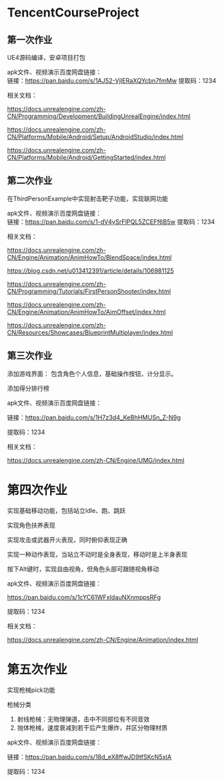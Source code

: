 # TencentCourseProject



## 第一次作业

UE4源码编译，安卓项目打包 

apk文件、视频演示百度网盘链接：  
链接：https://pan.baidu.com/s/1AJ52-VjIERaXQYcbn7fmMw 
提取码：1234 


相关文档：

https://docs.unrealengine.com/zh-CN/Programming/Development/BuildingUnrealEngine/index.html

https://docs.unrealengine.com/zh-CN/Platforms/Mobile/Android/Setup/AndroidStudio/index.html

https://docs.unrealengine.com/zh-CN/Platforms/Mobile/Android/GettingStarted/index.html



## 第二次作业

在ThirdPersonExample中实现射击靶子功能，实现联网功能 

apk文件、视频演示百度网盘链接：  
链接：https://pan.baidu.com/s/1-dV4ySrFlPQL5ZCEFf6B5w 
提取码：1234 

相关文档：

https://docs.unrealengine.com/zh-CN/Engine/Animation/AnimHowTo/BlendSpace/index.html

https://blog.csdn.net/u013412391/article/details/106981125

https://docs.unrealengine.com/zh-CN/Programming/Tutorials/FirstPersonShooter/index.html

https://docs.unrealengine.com/zh-CN/Engine/Animation/AnimHowTo/AimOffset/index.html

https://docs.unrealengine.com/zh-CN/Resources/Showcases/BlueprintMultiplayer/index.html



## 第三次作业 

添加游戏界面： 包含角色个人信息，基础操作按钮，计分显示。 

添加得分排行榜 

apk文件、视频演示百度网盘链接：  

链接：https://pan.baidu.com/s/1H7z3d4_KeBhHMUSn_Z-N9g  

提取码：1234  

相关文档：

https://docs.unrealengine.com/zh-CN/Engine/UMG/index.html 



# 第四次作业 

实现基础移动功能，包括站立Idle、跑、跳跃 

实现角色扶养表现 

实现攻击或武器开火表现，同时俯仰表现正确 

实现一种动作表现，当站立不动时是全身表现，移动时是上半身表现 

按下Alt键时，实现自由视角，但角色头部可跟随视角移动 

apk文件、视频演示百度网盘链接： 

https://pan.baidu.com/s/1cYC61WFxldauNXnmppsRFg 

提取码：1234  

相关文档： 

https://docs.unrealengine.com/zh-CN/Engine/Animation/index.html 



# 第五次作业 

实现枪械pick功能 

枪械分类 

1. 射线枪械：无物理弹道，击中不同部位有不同音效 
2. 抛体枪械，速度衰减到若干后产生爆炸，并区分物理材质 

apk文件、视频演示百度网盘链接：  

链接：https://pan.baidu.com/s/18d_eX8ffwJD9tfSKcN5xlA  

提取码：1234  
